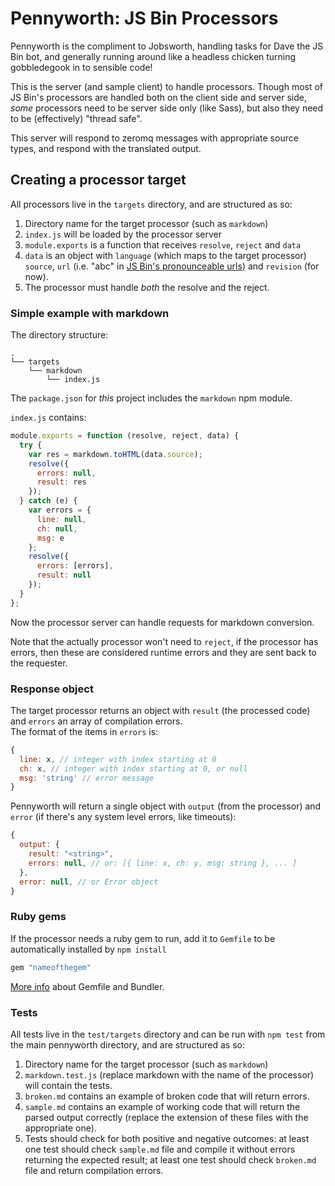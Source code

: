 # Pennyworth: JS Bin Processors

Pennyworth is the compliment to Jobsworth, handling tasks for Dave the JS Bin bot, and generally running around like a headless chicken turning gobbledegook in to sensible code!

This is the server (and sample client) to handle processors. Though most of JS Bin's processors are handled both on the client side and server side, *some* processors need to be server side only (like Sass), but also they need to be (effectively) "thread safe".

This server will respond to zeromq messages with appropriate source types, and respond with the translated output.

## Creating a processor target

All processors live in the `targets` directory, and are structured as so:

1. Directory name for the target processor (such as `markdown`)
2. `index.js` will be loaded by the processor server
3. `module.exports` is a function that receives `resolve`, `reject` and `data`
4. `data` is an object with `language` (which maps to the target processor) `source`, `url` (i.e. "abc" in [JS Bin's pronounceable urls](http://jsbin.com/help/pronounceable-urls)) and `revision` (for now).
5. The processor must handle *both* the resolve and the reject.

### Simple example with markdown

The directory structure:

```text
.
└── targets
    └── markdown
        └── index.js
```

The `package.json` for *this* project includes the `markdown` npm module.

`index.js` contains:

```js
module.exports = function (resolve, reject, data) {
  try {
    var res = markdown.toHTML(data.source);
    resolve({
      errors: null,
      result: res
    });
  } catch (e) {
    var errors = {
      line: null,
      ch: null,
      msg: e
    };
    resolve({
      errors: [errors],
      result: null
    });
  }
};
```

Now the processor server can handle requests for markdown conversion.

Note that the actually processor won't need to `reject`, if the processor has errors, then these are considered runtime errors and they are sent back to the requester.

### Response object

The target processor returns an object with `result` (the processed code) and `errors` an array of compilation errors.   
The format of the items in `errors` is:
```js
{
  line: x, // integer with index starting at 0
  ch: x, // integer with index starting at 0, or null
  msg: 'string' // error message
}
```

Pennyworth will return a single object with `output` (from the processor) and `error` (if there's any system level errors, like timeouts):

```js
{
  output: {
    result: "<string>",
    errors: null, // or: [{ line: x, ch: y, msg: string }, ... ]
  },
  error: null, // or Error object
}
```

### Ruby gems

If the processor needs a ruby gem to run, add it to `Gemfile` to be automatically installed by `npm install`
```ruby
gem "nameofthegem"
```

[More info](http://bundler.io/v1.3/gemfile.html) about Gemfile and Bundler.

### Tests

All tests live in the `test/targets` directory and can be run with `npm test` from the main pennyworth directory, and are structured as so:

1. Directory name for the target processor (such as `markdown`)
2. `markdown.test.js` (replace markdown with the name of the processor) will contain the tests.
3. `broken.md` contains an example of broken code that will return errors.
4. `sample.md` contains an example of working code that will return the parsed output correctly (replace the extension of these files with the appropriate one).
5. Tests should check for both positive and negative outcomes: at least one test should check `sample.md` file and compile it without errors returning the expected result; at least one test should check `broken.md` file and return compilation errors.